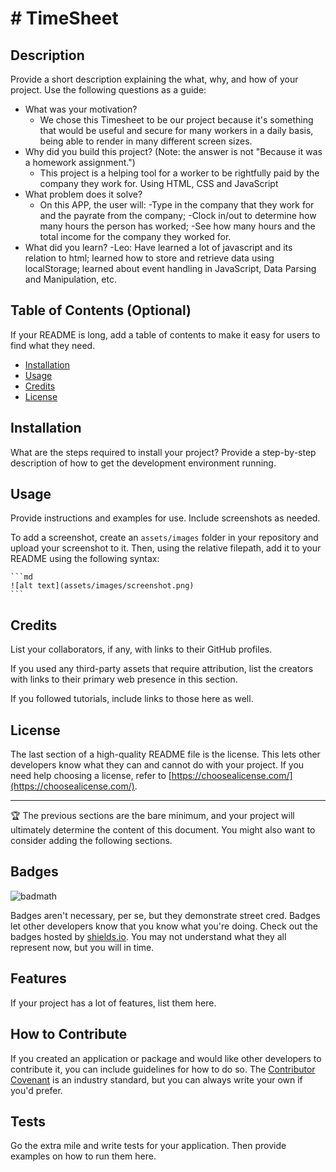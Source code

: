 # # TimeSheet

## Description

Provide a short description explaining the what, why, and how of your project. Use the following questions as a guide:

- What was your motivation?
   -  We chose this Timesheet to be our project because it's something that would be useful and secure for many workers in a daily basis, being able to render in many different screen sizes.
- Why did you build this project? (Note: the answer is not "Because it was a homework assignment.")
   - This project is a helping tool for a worker to be rightfully paid by the company they work for. Using HTML, CSS and JavaScript
- What problem does it solve?
   -  On this APP, the user will:
     -Type in the company that they work for and the payrate from the company;
     -Clock in/out to determine how many hours the person has worked;
     -See how many hours and the total income for the company they worked for.
- What did you learn?
     -Leo: Have learned a lot of javascript and its relation to html; learned how to store and retrieve data using localStorage; learned about event handling in JavaScript, Data Parsing and Manipulation, etc.
## Table of Contents (Optional)

If your README is long, add a table of contents to make it easy for users to find what they need.

- [Installation](#installation)
- [Usage](#usage)
- [Credits](#credits)
- [License](#license)

## Installation

What are the steps required to install your project? Provide a step-by-step description of how to get the development environment running.

## Usage

Provide instructions and examples for use. Include screenshots as needed.

To add a screenshot, create an `assets/images` folder in your repository and upload your screenshot to it. Then, using the relative filepath, add it to your README using the following syntax:

    ```md
    ![alt text](assets/images/screenshot.png)
    ```

## Credits

List your collaborators, if any, with links to their GitHub profiles.

If you used any third-party assets that require attribution, list the creators with links to their primary web presence in this section.

If you followed tutorials, include links to those here as well.

## License

The last section of a high-quality README file is the license. This lets other developers know what they can and cannot do with your project. If you need help choosing a license, refer to [https://choosealicense.com/](https://choosealicense.com/).

---

🏆 The previous sections are the bare minimum, and your project will ultimately determine the content of this document. You might also want to consider adding the following sections.

## Badges

![badmath](https://img.shields.io/github/languages/top/lernantino/badmath)

Badges aren't necessary, per se, but they demonstrate street cred. Badges let other developers know that you know what you're doing. Check out the badges hosted by [shields.io](https://shields.io/). You may not understand what they all represent now, but you will in time.

## Features

If your project has a lot of features, list them here.

## How to Contribute

If you created an application or package and would like other developers to contribute it, you can include guidelines for how to do so. The [Contributor Covenant](https://www.contributor-covenant.org/) is an industry standard, but you can always write your own if you'd prefer.

## Tests

Go the extra mile and write tests for your application. Then provide examples on how to run them here.
